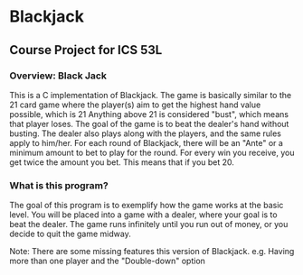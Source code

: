 # Blackjack
## Course Project for ICS 53L

### Overview: Black Jack
This is a C implementation of Blackjack. The game is basically similar to the 21 card game where the player(s) aim to get the highest hand value possible, which is 21
Anything above 21 is considered "bust", which means that player loses. The goal of the game is to beat the dealer's hand without busting.
The dealer also plays along with the players, and the same rules apply to him/her. For each round of Blackjack, there will be an "Ante" or a minimum amount to bet to play for the round. For every win you receive, you get twice the amount you bet. This means that if you bet 20.

### What is this program?

The goal of this program is to exemplify how the game works at the basic level. You will be placed into a game with a dealer, where your goal is to beat the dealer. The game runs infinitely until you run out of money, or you decide to quit the game midway.

Note: There are some missing features this version of Blackjack. e.g. Having more than one player and the "Double-down" option
